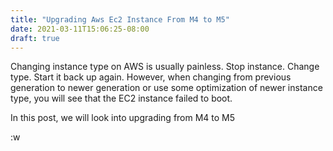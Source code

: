 ```yaml
---
title: "Upgrading Aws Ec2 Instance From M4 to M5"
date: 2021-03-11T15:06:25-08:00
draft: true
---
```


Changing instance type on AWS is usually painless. Stop instance. Change
type. Start it back up again. However, when changing from previous
generation to newer generation or use some optimization of newer
instance type, you will see that the EC2 instance failed to boot.

In this post, we will look into upgrading from M4 to M5

:w

